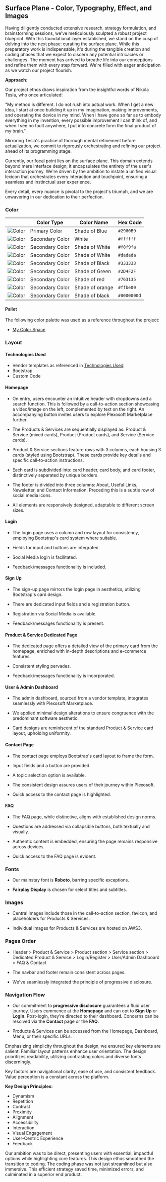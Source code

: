 ## Surface Plane - Color, Typography, Effect, and Images

Having diligently conducted extensive research, strategy formulation, and brainstorming sessions, we've meticulously sculpted a robust project blueprint. With this foundational layer established, we stand on the cusp of delving into the next phase: curating the surface plane. While this preparatory work is indispensable, it's during the tangible creation and coding phases that we expect to discern any potential intricacies or challenges. The moment has arrived to breathe life into our conceptions and refine them with every step forward. We're filled with eager anticipation as we watch our project flourish.

**Approach:**

Our project ethos draws inspiration from the insightful words of Nikola Tesla, who once articulated:

"My method is different. I do not rush into actual work. When I get a new idea, I start at once building it up in my imagination, making improvements, and operating the device in my mind. When I have gone so far as to embody everything in my invention, every possible improvement I can think of, and when I see no fault anywhere, I put into concrete form the final product of my brain."
 
Mirroring Tesla's practice of thorough mental refinement before actualization, we commit to rigorously orchestrating and refining our project ahead of its programming stage.

Currently, our focal point lies on the surface plane. This domain extends beyond mere interface design; it encapsulates the entirety of the user's interaction journey. We're driven by the ambition to instate a unified visual lexicon that orchestrates every interaction and touchpoint, ensuring a seamless and instinctual user experience.

Every detail, every nuance is pivotal to the project's triumph, and we are unwavering in our dedication to their perfection.

### Color

|                                                                  | Color Type      | Color Name      | Hex Code  |
| ---------------------------------------------------------------- | --------------- | --------------- | --------- |
| ![Color](https://via.placeholder.com/50x50/2980B9/2980B9?text=+) | Primary Color   | Shade of Blue   | `#2980B9` |
| ![Color](https://via.placeholder.com/50x50/ffffff/ffffff?text=+) | Secondary Color | White   | `#ffffff` |
| ![Color](https://via.placeholder.com/50x50/f8f9fa/f8f9fa?text=+) | Secondary Color | Shade of White      | `#f8f9fa` |
| ![Color](https://via.placeholder.com/50x50/dadada/dadada?text=+) | Secondary Color | Shade of White      | `#dadada` |
| ![Color](https://via.placeholder.com/50x50/333333/333333?text=+) | Secondary Color | Shade of Black  | `#333333` |
| ![Color](https://via.placeholder.com/50x50/2D4F2F/2D4F2F?text=+) | Secondary Color | Shade of Green  | `#2D4F2F` |
| ![Color](https://via.placeholder.com/50x50/763135/763135?text=+) | Secondary Color | Shade of red    | `#763135` |
| ![Color](https://via.placeholder.com/50x50/ffbe00/ffbe00?text=+) | Secondary Color | Shade of orange | `#ffbe00` |
| ![Color](https://via.placeholder.com/50x50/0000000d/0000000d?text=+) | Secondary Color | Shade of black | `#0000000d` |


#### Pallet

The following color palette was used as a reference throughout the project:

- [My Color Space](https://mycolor.space/?hex=%232980B9&sub=1)

### Layout

#### Technologies Used

- Vendor templates as referenced in [Technologies Used](../../../tech/tech_used.md)
- Bootstrap
- Custom Code

#### Homepage

- On entry, users encounter an intuitive header with dropdowns and a search function. This is followed by a call-to-action section showcasing a video/image on the left, complemented by text on the right. An accompanying button invites users to explore Plexosoft Marketplace further.
  
- The Products & Services are sequentially displayed as: Product & Service (mixed cards), Product (Product cards), and Service (Service cards).

- Product & Service sections feature rows with 3 columns, each housing 3 cards (styled using Bootstrap). These cards provide key details and specific call-to-action instructions.

- Each card is subdivided into: card header, card body, and card footer, distinctively separated by unique borders.

- The footer is divided into three columns: About, Useful Links, Newsletter, and Contact Information. Preceding this is a subtle row of social media icons.

- All elements are responsively designed, adaptable to different screen sizes.

#### Login

- The login page uses a column and row layout for consistency, employing Bootstrap's card system where suitable.
  
- Fields for input and buttons are integrated.
  
- Social Media login is facilitated.
  
- Feedback/messages functionality is included.

#### Sign Up

- The sign-up page mirrors the login page in aesthetics, utilizing Bootstrap's card design.
  
- There are dedicated input fields and a registration button.

- Registration via Social Media is available.

- Feedback/messages functionality is present.

#### Product & Service Dedicated Page

- The dedicated page offers a detailed view of the primary card from the homepage, enriched with in-depth descriptions and e-commerce features.

- Consistent styling pervades.

- Feedback/messages functionality is incorporated.

#### User & Admin Dashboard

- The admin dashboard, sourced from a vendor template, integrates seamlessly with Plexosoft Marketplace.

- We applied minimal design alterations to ensure congruence with the predominant software aesthetic.

- Card designs are reminiscent of the standard Product & Service card layout, upholding uniformity.

#### Contact Page

- The contact page employs Bootstrap's card layout to frame the form.

- Input fields and a button are provided.

- A topic selection option is available.

- The consistent design assures users of their journey within Plexosoft.

- Quick access to the contact page is highlighted.

#### FAQ

- The FAQ page, while distinctive, aligns with established design norms.

- Questions are addressed via collapsible buttons, both textually and visually.

- Authentic content is embedded, ensuring the page remains responsive across devices.

- Quick access to the FAQ page is evident.

### Fonts

- Our mainstay font is **Roboto**, barring specific exceptions.

- **Fairplay Display** is chosen for select titles and subtitles.

### Images

- Central images include those in the call-to-action section, favicon, and placeholders for Products & Services.

- Individual images for Products & Services are hosted on AWS3.

### Pages Order

- Header > Product & Service > Product section > Service section > Dedicated Product & Service > Login/Register > User/Admin Dashboard > FAQ & Contact

- The navbar and footer remain consistent across pages.

- We've seamlessly integrated the principle of progressive disclosure.

### Navigation Flow

- Our commitment to **progressive disclosure** guarantees a fluid user journey. Users commence at the **Homepage** and can opt to **Sign Up** or **Login**. Post-login, they're directed to their dashboard. Concerns can be resolved via the **Contact** page or the **FAQ**.

- Products & Services can be accessed from the Homepage, Dashboard, Menu, or their specific URLs.

Emphasizing simplicity throughout the design, we ensured key elements are salient. Familiar layout patterns enhance user orientation. The design prioritizes readability, utilizing contrasting colors and diverse fonts discerningly.

Key factors are navigational clarity, ease of use, and consistent feedback. Value perception is a constant across the platform.

**Key Design Principles:**

- Dynamism
- Repetition
- Contrast
- Proximity
- Alignment
- Accessibility
- Interaction
- Visual Engagement
- User-Centric Experience
- Feedback

Our ambition was to be direct, presenting users with essential, impactful options while highlighting core features. This design ethos smoothed the transition to coding. The coding phase was not just streamlined but also immersive. This efficient strategy saved time, minimized errors, and culminated in a superior end product.
